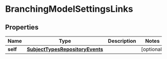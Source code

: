 # BranchingModelSettingsLinks

## Properties
Name | Type | Description | Notes
------------ | ------------- | ------------- | -------------
**self** | [**SubjectTypesRepositoryEvents**](SubjectTypesRepositoryEvents.md) |  |  [optional]
